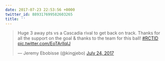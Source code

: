 ```yaml
---
date: 2017-07-23 22:53:56 +0000
twitter_id: 889317699582603265
title: ''
---
```


<blockquote class="twitter-tweet"><p lang="en" dir="ltr">Huge 3 away pts vs a Cascadia rival to get back on track. Thanks for all the support on the goal &amp; thanks to the team for this ball! <a href="https://twitter.com/hashtag/RCTID?src=hash&amp;ref_src=twsrc%5Etfw">#RCTID</a> <a href="https://t.co/EoTArllqlJ">pic.twitter.com/EoTArllqlJ</a></p>&mdash; Jeremy Ebobisse (@kingjebo) <a href="https://twitter.com/kingjebo/status/889311086096207872?ref_src=twsrc%5Etfw">July 24, 2017</a></blockquote>
<script async src="https://platform.twitter.com/widgets.js" charset="utf-8"></script>
